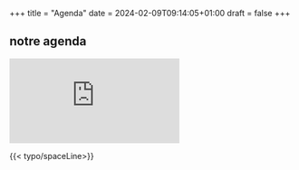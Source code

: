 +++
title = "Agenda"
date = 2024-02-09T09:14:05+01:00
draft = false
+++


<div class="bg-mycolor-100 "> 

## notre agenda

<iframe class="mx-auto w-full h-screen p-2 md:p-4 border-4 border-mycolor-800" src="https://calendar.google.com/calendar/embed?height=600&wkst=1&bgcolor=%23ffffff&ctz=Europe%2FParis&mode=WEEK&src=bWNiZXRoODJAZ21haWwuY29t&color=%237986CB"   frameborder="0" scrolling="no"></iframe>
</div>

{{< typo/spaceLine>}}

